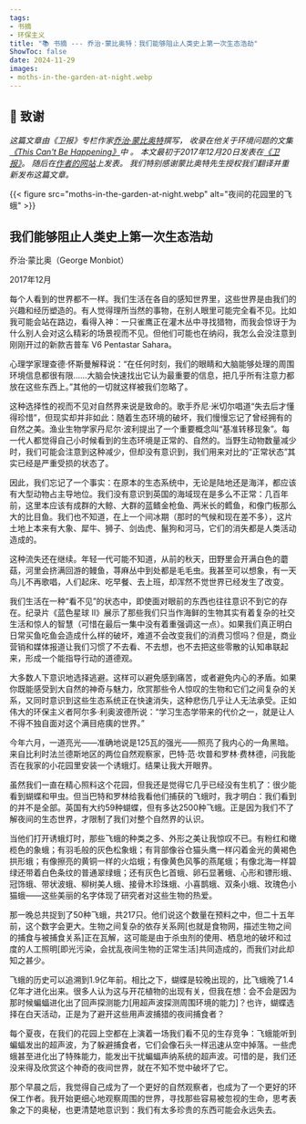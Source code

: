 ```yaml
---
tags:
- 书摘
- 环保主义
title: "📚 书摘 --- 乔治·蒙比奥特：我们能够阻止人类史上第一次生态浩劫"
ShowToc: false
date: 2024-11-29
images:
- moths-in-the-garden-at-night.webp
---
```


## 🙏 致谢

*这篇文章由《卫报》专栏作家[乔治·蒙比奥特](https://www.monbiot.com/)撰写，
收录在他关于环境问题的文集[《This Can't Be Happening》](https://www.goodreads.com/book/show/55663836-this-can-t-be-happening)中 。
本文最初于2017年12月20日发表在[《卫报》](https://www.theguardian.com/commentisfree/2017/dec/20/selective-blindness-lethal-natural-world-open-eyes-environment-ecosystem)。
随后在[作者的网站](https://www.monbiot.com/2017/12/28/the-unseen-world/)上发表。
我们特别感谢蒙比奥特先生授权我们翻译并重新发布这篇文章。*

{{< figure src="moths-in-the-garden-at-night.webp" alt="夜间的花园里的飞蛾" >}}

## 我们能够阻止人类史上第一次生态浩劫

乔治·蒙比奥（George Monbiot）  

2017年12月

每个人看到的世界都不一样。我们生活在各自的感知世界里，这些世界是由我们的兴趣和经历塑造的。有人觉得理所当然的事物，在别人眼里可能完全看不见。比如我可能会站在路边，看得入神：一只雀鹰正在灌木丛中寻找猎物，而我会惊讶于为什么别人会对这么精彩的场景视而不见。但他们可能也在纳闷，我怎么会没注意到刚刚开过的新款吉普车 V6 Pentastar Sahara。

心理学家理查德·怀斯曼解释说：“在任何时刻，我们的眼睛和大脑能够处理的周围环境信息都很有限……大脑会快速找出它认为最重要的信息，把几乎所有注意力都放在这些东西上。”其他的一切就这样被我们忽略了。

这种选择性的视而不见对自然界来说是致命的。歌手乔尼·米切尔唱道“失去后才懂得珍惜”，但现实却并非如此：随着生态环境的破坏，我们慢慢忘记了曾经拥有的自然之美。渔业生物学家丹尼尔·波利提出了一个重要概念叫“基准转移现象”。每一代人都觉得自己小时候看到的生态环境是正常的、自然的。当野生动物数量减少时，我们可能会注意到这种减少，但却没有意识到，我们用来对比的“正常状态”其实已经是严重受损的状态了。

因此，我们忘记了一个事实：在原本的生态系统中，无论是陆地还是海洋，都应该有大型动物占主导地位。我们没有意识到英国的海域现在是多么不正常：几百年前，这里本应该有成群的大鲸、大群的蓝鳍金枪鱼、两米长的鳕鱼，和像门板那么大的比目鱼。我们也不知道，在上一个间冰期（那时的气候和现在差不多），这片土地上本来有大象、犀牛、狮子、剑齿虎、鬣狗和河马，它们的消失都是人类活动造成的。

这种流失还在继续。年轻一代可能不知道，从前的秋天，田野里会开满白色的蘑菇，河里会挤满回游的鳗鱼，荨麻丛中到处都是毛毛虫。我甚至可以想象，有一天鸟儿不再歌唱，人们起床、吃早餐、去上班，却浑然不觉世界已经发生了改变。

我们生活在一种“看不见”的状态中，即使面对眼前的东西也往往意识不到它的存在。纪录片《蓝色星球 II》展示了那些我们只当作海鲜的生物其实有着复杂的社交生活和惊人的智慧（可惜在最后一集中没有着重强调这一点）。如果我们真正明白日常买鱼吃鱼会造成什么样的破坏，难道不会改变我们的消费习惯吗？但是，商业营销和媒体报道让我们习惯了不去看、不去想，也不去把这些零散的认知串联起来，形成一个能指导行动的道德观。

大多数人下意识地选择逃避。这样可以避免感到痛苦，或者避免内心的矛盾。如果你既能感受到大自然的神奇与魅力，欣赏那些令人惊叹的生物和它们之间复杂的关系，又同时意识到这些生态系统正在快速消失，这种悲伤几乎让人无法承受。正如伟大的环保主义者阿尔多·利奥波德所说：“学习生态学带来的代价之一，就是让人不得不独自面对这个满目疮痍的世界。”

今年六月，一道亮光——准确地说是125瓦的强光——照亮了我内心的一角黑暗。来自比利时法兰德斯地区的两位自然观察家，巴特·范·坎普和罗林·费林德，问我能否在我家的小花园里安装一个诱蛾灯。结果让我大开眼界。

虽然我们一直在精心照料这个花园，但我还是觉得它几乎已经没有生机了：很少能看到蝴蝶和甲虫。但当巴特和罗林给我看他们捕获的飞蛾时，我才明白：我们看到的并不是全部。英国有大约59种蝴蝶，但有多达2500种飞蛾。正是因为我们不了解夜间的生态世界，才限制了我们对整个自然界的认识。

当他们打开诱蛾灯时，那些飞蛾的种类之多、外形之美让我惊叹不已。有粉红和橄榄色的象蛾；有羽毛般的灰色松象蛾；有背部像谷仓猫头鹰一样闪着金光的黄褐色拱形蛾；有像擦亮的黄铜一样的火焰蛾；有像黄色风筝的燕尾蛾；有像北海一样碧绿还带着白色条纹的普通翠绿蛾；还有灰色匕首蛾、卵石显著蛾、心形和镖形蛾、冠饰蛾、带状波蛾、柳树美人蛾、接骨木珍珠蛾、小喜鹊蛾、双条小蛾、玫瑰色小猫蛾——这些美丽的名字体现了研究者对这些生物的热爱。

那一晚总共捉到了50种飞蛾，共217只。他们说这个数量在预料之中，但二十五年前，这个数字会更大。生物之间复杂的依存关系网[也就是食物网，描述生物之间的捕食与被捕食关系]正在瓦解，这可能是由于杀虫剂的使用、栖息地的破坏和过度的人工照明[即光污染，会扰乱夜间生物的正常生活]共同造成的，而我们对此却知之甚少。

飞蛾的历史可以追溯到1.9亿年前。相比之下，蝴蝶是较晚出现的，比飞蛾晚了1.4亿年才进化出来。很多人认为这与开花植物的出现有关，但我在想：会不会是因为那时候蝙蝠进化出了回声探测能力[用超声波探测周围环境的能力]？也许，蝴蝶选择在白天活动，正是为了避开这些用声波捕猎的夜间捕食者？

每个夏夜，在我们的花园上空都在上演着一场我们看不见的生存竞争：飞蛾能听到蝙蝠发出的超声波，为了躲避捕食者，它们会像石头一样迅速从空中掉落。一些虎蛾甚至进化出了特殊能力，能发出干扰蝙蝠声纳系统的超声波。可惜的是，我们还没来得及欣赏这个神奇的夜间世界，就在不知不觉中破坏了它。

那个早晨之后，我觉得自己成为了一个更好的自然观察者，也成为了一个更好的环保工作者。我开始更细心地观察周围的世界，寻找那些容易被忽视的生命，思考表象之下的奥秘，也更清楚地意识到：我们有太多珍贵的东西可能会永远失去。
